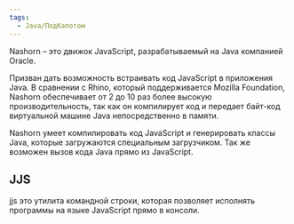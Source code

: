 ```yaml
---
tags:
  - Java/ПодКапотом
---
```


Nashorn – это движок JavaScript, разрабатываемый на Java компанией Oracle.

Призван дать возможность встраивать код JavaScript в приложения Java. В сравнении с Rhino, который поддерживается Mozilla Foundation, Nashorn обеспечивает от 2 до 10 раз более высокую производительность, так как он компилирует код и передает байт-код виртуальной машине Java непосредственно в памяти.

Nashorn умеет компилировать код JavaScript и генерировать классы Java, которые загружаются специальным загрузчиком. Так же возможен вызов кода Java прямо из JavaScript.

## JJS
jjs это утилита командной строки, которая позволяет исполнять программы на языке JavaScript прямо в консоли.
